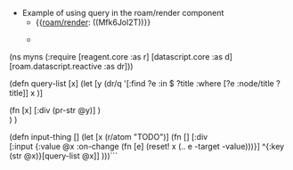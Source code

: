 - Example of using query in the roam/render component
    - {{[roam/render](<roam/render.md>): ((Mfk6Jol2T))}}
    - ```clojure
(ns myns
  (:require 
   [reagent.core :as r]
   [datascript.core :as d]
   [roam.datascript.reactive :as dr]))

(defn query-list [x]
  (let [y (dr/q '[:find ?e 
                  :in $ ?title
                    :where [?e :node/title ?title]]
                x
                )]
    
  (fn [x]
    [:div (pr-str @y)]
    )  
  )
  )

(defn input-thing []
  	(let [x (r/atom "TODO")]
 		(fn []
            [:div 	
              [:input {:value @x
              :on-change (fn [e] (reset! x (.. e -target -value)))}]
    	^{:key (str @x)}[query-list @x]]
          )))```
